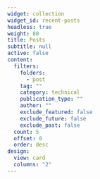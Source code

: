 ```yaml
---
widget: collection
widget_id: recent-posts
headless: true
weight: 80
title: Posts
subtitle: null
active: false
content:
  filters:
    folders:
      - post
    tag: ""
    category: technical
    publication_type: ""
    author: ""
    exclude_featured: false
    exclude_future: false
    exclude_past: false
  count: 5
  offset: 0
  order: desc
design:
  view: card
  columns: "2"
---
```

